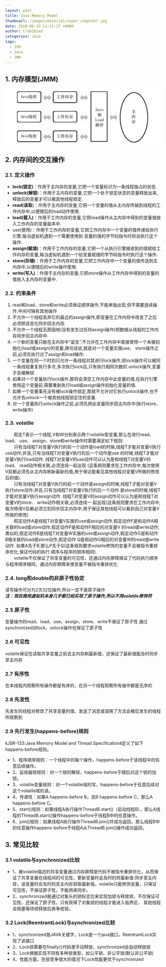 ```yaml
---
layout: post
title: Java Memory Model
thumbnail: /images/material/super_computer.jpg
date: 2018-06-15 11:11:27 +0800
author: Crab2Died
categories: Java
tags: 
  - JVM
  - Java
  - JMM
---
```


## 1. 内存模型(JMM)
 ![内存模型](https://raw.githubusercontent.com/Crab2died/jdepth/master/src/main/java/com/github/jvm/concurrent/java%E5%86%85%E5%AD%98%E6%A8%A1%E5%9E%8B.png)

## 2. 内存间的交互操作
### 2.1. 定义操作
   * **lock(锁定)**：作用于主内存的变量,它把一个变量标识为一条线程独占的状态.
   * **unlock(解锁**)：作用于主内存的变量,它把一个处于锁定状态的变量释放出来,释放后的变量才可以被其他线程锁定.
   * **read(读取**)：作用于主内存的变量,它把一个变量的值从主内存传输到线程的工作内存中,以便随后的load动作使用.
   * **load(载入)**：作用于工作内存的变量,它把read操作从主内存中得到的变量值放入工作内存的变量副本中.
   * use(使用)：作用于工作内存的变量,它把工作内存中一个变量的值传递给执行引擎,每当虚拟机遇到一个需要使用到 变量的值的字节码指令时将会执行这个操作.
   * **assign(赋值)**：作用于工作内存的变量,它把一个从执行引擎接收到的值赋给工作内存的变量,每当虚拟机遇到一个给变量赋值的字节码指令时执行这个操作.
   * **store(存储)**：作用于工作内存的变量,它把工作内存中一个变量的值传送到主内存中,以便随后的write操作使用.
   * **write(写入)**：作用于主内存的变量,它把store操作从工作内存中得到的变量的值放入主内存的变量中.
   
### 2.2. 约束条件
   1. read和load、store和write必须保证顺序操作,不能单独出现,但不需要连续操作,中间可隔有其他操作
   2. 不允许一个线程丢弃它的最近的assign操作,即变量在工作内存中改变了之后必须把该变化同步回主内存.
   3. 不允许一个线程无原因地(没有发生过任何assign操作)把数据从线程的工作内存同步回主内存中.
   4. 一个新的变量只能在主内存中“诞生”,不允许在工作内存中直接使用一个未被初始化(load或assign)的变量,换句话说,就是对一个变量实施use、
   store操作之前,必须先执行过了assign和load操作.
   5. 一个变量在同一个时刻只允许一条线程对其进行lock操作,但lock操作可以被同一条线程重复执行多次,多次执行lock后,只有执行相同次数的
   unlock操作,变量才会被解锁
   6. 如果对一个变量执行lock操作,那将会清空工作内存中此变量的值,在执行引擎使用这个变量前,需要重新执行load或assign操作初始化变量的值.
   7. 如果一个变量事先没有被lock操作锁定,那就不允许对它执行unlock操作,也不允许去unlock一个被其他线程锁定住的变量.
   8. 对一个变量执行unlock操作之前,必须先把此变量同步回主内存中(执行store、 write操作)
   
### 2.3. volatile
   &emsp;&emsp;假定T表示一个线程,V和W分别表示两个volatile型变量,那么在进行read、 load、 use、 assign、store和write操作时需要满足如下规则:  
   &emsp;&emsp;只有当线程T对变量V执行的前一个动作是load的时候,线程T才能对变量V执行use动作;并且,只有当线程T对变量V执行的后一个动作是use
   的时候,线程T才能对变量V执行load动作. 线程T对变量V的use动作可以认为是和线程T对变量V的load、 read动作相关联,必须连续一起出现
   (这条规则要求在工作内存中,每次使用V前都必须先从主内存刷新最新的值,用于保证能看见其他线程对变量V所做的修改后的值).  
   &emsp;&emsp;只有当线程T对变量V执行的前一个动作是assign的时候,线程T才能对变量V执行store动作;并且,只有当线程T对变量V执行的后一个动作
   是store的时候,线程T才能对变量V执行assign动作. 线程T对变量V的assign动作可以认为是和线程T对变量V的store、 write动作相关联,必须连续一
   起出现(这条规则要求在工作内存中,每次修改V后都必须立刻同步回主内存中,用于保证其他线程可以看到自己对变量V所做的修改)  
   &emsp;&emsp;假定动作A是线程T对变量V实施的use或assign动作,假定动作F是和动作A相关联的load或store动作,假定动作P是和动作F相应的对变量V
   的read或write动作;类似的,假定动作B是线程T对变量W实施的use或assign动作,假定动作G是和动作B相关联的load或store动作,假定动作
   Q是和动作G相应的对变量W的read或write动作. 如果A先于B,那么P先于Q(这条规则要求volatile修饰的变量不会被指令重排序优化,保证代码的执行
   顺序与程序的顺序相同).  
   &emsp;&emsp;volatile不仅保证了共享变量的可见性，还通过内存屏障保证了代码执行顺序与程序顺序相同，通过内存屏障来使变量不被指令重排优化
   
### 2.4. long和double的非原子性协定
  读写操作可分为2次32位操作,所以一定不是原子操作  
  **_注：现在商用虚拟机本身几乎都已经实现了原子操作,所以不用volatile修饰符_**
  
### 2.5 原子性
  变量操作的read、load、use、assign、store、write不保证了原子性
  通过synchronized对lock、unlock操作也保证了原子性
  
### 2.6 可见性
  volatile保证在读取共享变量之前去主内存刷最新值，还保证了最新值能及时同步至主内存
  
### 2.7 有序性
  在本线程内观察所有操作都是有序的，在另一个线程观察所有操作都是无序的
  
### 2.8 先发性
  先发生的线程对修改了共享变量的值、发送了消息或调用了方法会被后发生的线程所观察到  

### 2.9 先行发生(happens-before)规则
   《JSR-133:Java Memory Model and Thread Specification》定义了如下happens-before规则。 
  - 1、程序顺序规则：一个线程中的每个操作，happens-before于该线程中的任意后续操作。
  - 2、监视器锁规则：对一个锁的解锁，happens-before于随后对这个锁的加锁。
  - 3、volatile变量规则：对一个volatile域的写，happens-before于任意后续对这个volatile域的读。
  - 4、传递性：如果A happens-before B，且B happens-before C，那么A happens-before C。
  - 5、start()规则：如果线程A执行操作ThreadB.start()（启动线程B），那么A线程的ThreadB.start()操作happens-before于线程B中的任意操作。
  - 6、join()规则：如果线程A执行操作ThreadB.join()并成功返回，那么线程B中的任意操作happens-before于线程A从ThreadB.join()操作成功返回。

## 3. 常见比较
### 3.1 volatile与synchronized比较
  - 1、被volatile描述的共享变量通过内存屏障是代码不被指令重排优化，从而保证了共享变量在线程间的可见性，更新变量时会及时的将最新值
  同步至主内存，读变量时会及时的去主内存获取最新值，volatile只能修饰变量，只保证可见性，不保证原子性，不能用来同步。
  - 2、synchronized是通过对象头的锁标志位来实现加锁与释放锁，不仅保证可见性，还保证了原子性，只有获得了对象锁的线程才能进入临界区，
  其他线程会阻塞等待锁释放后再争抢锁。
 
### 3.2 Lock(ReentrantLock)与synchronized比较
  - 1、synchronized是JAVA关键字，Lock是一个java接口，ReentrantLock实现了该接口
  - 2、Lock锁需要在finally{}代码里手动释放，synchronized会自动释放锁
  - 3、Lock根据实现不同有多种锁类型，如公平锁、非公平锁(默认非公平锁)
  - 4、性能方面，在锁竞争很大的情况下Lock性能更优于synchronized
